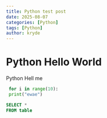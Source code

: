 ```yaml
---
title: Python test post
date: 2025-08-07
categories: [Python]
tags: [Python]
author: kryde
---
```


# Python Hello World 

Python Hell me

```python
 for i in range(10):
 print("ewae")
```

```sql
SELECT *
FROM table
```
